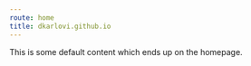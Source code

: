 ```yaml
---
route: home
title: dkarlovi.github.io
---
```

This is some default content which ends up on the homepage.
